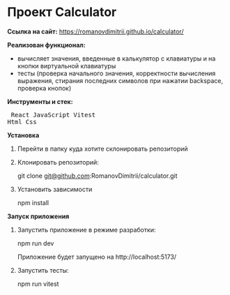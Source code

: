 # Проект Calculator

**Ссылка на сайт:** 
https://romanovdimitrii.github.io/calculator/

**Реализован функционал:**

- вычисляет значения, введенные в калькулятор c клавиатуры и на кнопки виртуальной клавиатуры
- тесты (проверка начального значения, корректности вычисления выражения, стирания последних символов при нажатии backspace, проверка кнопок)

**Инструменты и стек:** <pre> React JavaScript Vitest Html Css </pre>

**Установка**

1. Перейти в папку куда хотите склонировать репозиторий

2. Клонировать репозиторий:

   git clone git@github.com:RomanovDimitrii/calculator.git

3. Установить зависимости

   npm install

**Запуск приложения**

1. Запустить приложение в режиме разработки:

   npm run dev

   Приложение будет запущено на http://localhost:5173/

2. Запустить тесты:

   npm run vitest
